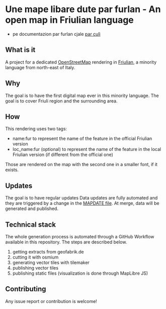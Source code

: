# Une mape libare dute par furlan - An open map in Friulian language

* pe documentazion par furlan cjale [par culì](docs/informazions.md)

## What is it

A project for a dedicated [OpenStreetMap](https://www.openstreetmap.org) rendering in [Friulian](https://en.wikipedia.org/wiki/Friulian_language), a minority language from north-east of Italy.

## Why

The goal is to have the first digital map ever in this minority language. The goal is to cover Friuli region and the surrounding area.

## How

This rendering uses two tags:
* name:fur to represent the name of the feature in the official Friulian version
* loc_name:fur (optional) to represent the name of the feature in the local Friulian version (if different from the official one)

Those are rendered on the map with the second one in a smaller font, if it exists.

## Updates

The goal is to have regular updates Data updates are fully automated and they are triggered by a change in the [MAPDATE file](MAPDATE.txt). At merge, data will be generated and published.

## Technical stack

The whole generation process is automated through a GitHub Workflow available in this repository. The steps are described below.
1. getting extracts from geofabrik.de
2. cutting it with osmium
3. generating vector tiles with tilemaker
4. publishing vector tiles
5. publishing static files (visualization is done through MapLibre JS)

## Contributing

Any issue report or contribution is welcome!
